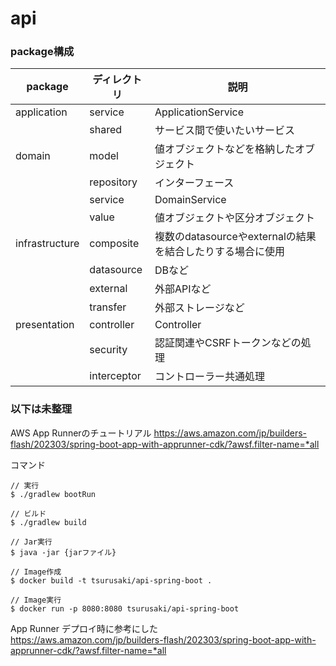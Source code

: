 # api

### package構成

| package        | ディレクトリ      | 説明                                     |
|----------------|-------------|----------------------------------------|
| application    | service     | ApplicationService                     |
|                | shared      | サービス間で使いたいサービス                         |
| domain         | model       | 値オブジェクトなどを格納したオブジェクト                   |
|                | repository  | インターフェース                               |
|                | service     | DomainService                          |
|                | value       | 値オブジェクトや区分オブジェクト                       |
| infrastructure | composite   | 複数のdatasourceやexternalの結果を結合したりする場合に使用 |
|                | datasource  | DBなど                                   |
|                | external    | 外部APIなど                                |
|                | transfer    | 外部ストレージなど                              |
| presentation   | controller  | Controller                             |
|                | security    | 認証関連やCSRFトークンなどの処理                     |
|                | interceptor | コントローラー共通処理                            |

### 以下は未整理

AWS App Runnerのチュートリアル
https://aws.amazon.com/jp/builders-flash/202303/spring-boot-app-with-apprunner-cdk/?awsf.filter-name=*all


コマンド

```
// 実行
$ ./gradlew bootRun

// ビルド
$ ./gradlew build

// Jar実行
$ java -jar {jarファイル}

// Image作成
$ docker build -t tsurusaki/api-spring-boot .

// Image実行
$ docker run -p 8080:8080 tsurusaki/api-spring-boot
```

App Runner デプロイ時に参考にした<br>
https://aws.amazon.com/jp/builders-flash/202303/spring-boot-app-with-apprunner-cdk/?awsf.filter-name=*all

